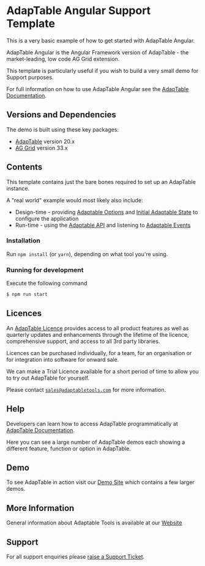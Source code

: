 # AdapTable Angular Support Template

This is a very basic example of how to get started with AdapTable Angular.

AdapTable Angular is the Angular Framework version of AdapTable - the market-leading, low code AG Grid extension.

This template is particularly useful if you wish to build a very small demo for Support purposes.

For full information on how to use AdapTable Angular see the [AdapTable Documentation](https://docs.adaptabletools.com/guide/angular-overview).

## Versions and Dependencies

The demo is built using these key packages:

- [AdapTable](https://docs.adaptabletools.com/) version 20.x
- [AG Grid](https://www.ag-grid.com) version 33.x

## Contents

This template contains just the bare bones required to set up an AdapTable instance. 

A "real world" example would most likely also include:

- Design-time - providing [Adaptable Options](https://docs.adaptabletools.com/guide/reference-options-overview) and [Initial Adaptable State](https://docs.adaptabletools.com/guide/reference-initial-state) to configure the application
- Run-time - using the [Adaptable API](https://docs.adaptabletools.com/guide/reference-api-overview) and listening to [Adaptable Events](https://docs.adaptabletools.com/guide/reference-event-overview)

### Installation

Run `npm install` (or `yarn`), depending on what tool you're using.

### Running for development

Execute the following command

```sh
$ npm run start
```


## Licences

An [AdapTable Licence](https://docs.adaptabletools.com/guide/licensing) provides access to all product features as well as quarterly updates and enhancements through the lifetime of the licence, comprehensive support, and access to all 3rd party libraries.

Licences can be purchased individually, for a team, for an organisation or for integration into software for onward sale.

We can make a Trial Licence available for a short period of time to allow you to try out AdapTable for yourself.

Please contact [`sales@adaptabletools.com`](mailto:sales@adaptabletools.com) for more information.

## Help

Developers can learn how to access AdapTable programmatically at [AdapTable Documentation](https://docs.adaptabletools.com).  

Here you can see a large number of AdapTable demos each showing a different feature, function or option in AdapTable.

## Demo

To see AdapTable in action visit our [Demo Site](https://www.adaptabletools.com/demos) which contains a few larger demos.

## More Information

General information about Adaptable Tools is available at our [Website](http://www.adaptabletools.com) 
 
## Support

For all support enquiries please [raise a Support Ticket](https://adaptabletools.zendesk.com/hc/en-us/requests/new).



